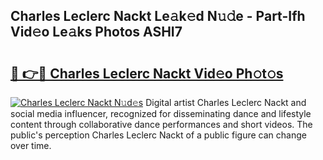 ## Charles Leclerc Nackt Le𝚊k𝚎d N𝚞𝚍e - Part-Ifh Vid𝚎o Le𝚊ks Photos ASHI7

# <h2><a href="http://fb97ka.evod.top/?m=Charles+Leclerc+Nackt">🔗 👉🔴 Charles Leclerc Nackt Vid𝚎o Ph𝚘t𝚘s</a></h2>

[![Charles Leclerc Nackt N𝚞d𝚎s](https://i.imgur.com/8V9OHl7.gif)](http://fb97ka.evod.top/?m=Charles+Leclerc+Nackt)
Digital artist Charles Leclerc Nackt and social media influencer, recognized for disseminating dance and lifestyle content through collaborative dance performances and short videos. The public's perception Charles Leclerc Nackt of a public figure can change over time. 
